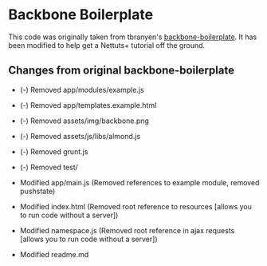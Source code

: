 Backbone Boilerplate
====================

This code was originally taken from tbranyen's 
[backbone-boilerplate](https://github.com/tbranyen/backbone-boilerplate).
It has been modified to help get a Nettuts+ tutorial off the ground.

## Changes from original backbone-boilerplate ##

* (-) Removed app/modules/example.js
* (-) Removed app/templates.example.html
* (-) Removed assets/img/backbone.png
* (-) Removed assets/js/libs/almond.js
* (-) Removed grunt.js
* (-) Removed test/

* Modified app/main.js (Removed references to example module, removed pushstate)
* Modified index.html (Removed root reference to resources [allows you to run code without a server])
* Modified namespace.js (Removed root reference in ajax requests [allows you to run code without a server])
* Modified readme.md